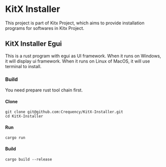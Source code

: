 # KitX Installer

This project is part of Kitx Project, which aims to provide installation programs for softwares in Kitx Project.

## KitX Installer Egui

This is a rust program with egui as UI framework.
When it runs on Windows, it will display ui framework.
When it runs on Linux of MacOS, it will use terminal to install.

### Build

You need prepare rust tool chain first.

#### Clone

```shell
git clone git@github.com:Crequency/KitX-Installer.git
cd KitX-Installer
```

#### Run

```shell
cargo run
```

#### Build

```shell
cargo build --release
```

